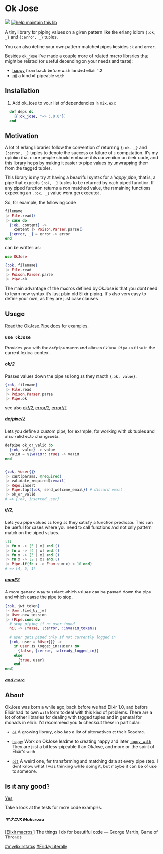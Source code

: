 # Ok Jose

<a href="https://travis-ci.org/vic/ok_jose"><img src="https://travis-ci.org/vic/ok_jose.svg"></a>
[![help maintain this lib](https://img.shields.io/badge/looking%20for%20maintainer-DM%20%40vborja-663399.svg)](https://twitter.com/vborja)


A tiny library for piping values on a given pattern like the erlang idiom `{:ok, _}` and `{:error, _}` tuples.

You can also define your own pattern-matched pipes besides `ok` and `error`.

Besides `ok_jose` I've made a couple more of related macro libraries
that might be related (or useful depending on your needs and taste):

- [happy](https://github.com/vic/happy) from back before `with` landed elixir 1.2
- [pit](https://github.com/vic/pit) a kind of pipeable `with`.

## Installation

  1. Add ok_jose to your list of dependencies in `mix.exs`:

```elixir
  def deps do
    [{:ok_jose, "~> 3.0.0"}]
  end
```

## Motivation

A lot of erlang libraries follow the convention of returning `{:ok, _}` and `{:error, _}` tuples to denote 
the success or failure of a computation. It's my opinion that more people should embrace this convention
on their code, and this library helps by making it easier to pipe values by unwrapping them from the
tagged tuples.


This library is my try at having a beautiful syntax for a *happy pipe*, that is, a pipe that expects `{:ok, _}`
tuples to be returned by each piped function.
If any piped function returns a non matched value, the remaining functions expecting an `{:ok, _}` value wont get executed.

So, for example, the following code

```elixir
filename
|> File.read()
|> case do
  {:ok, content} ->
    content |> Poison.Parser.parse()
  {:error, _} = error -> error
end
```

can be written as:

```elixir
use OkJose

{:ok, filename}
|> File.read
|> Poison.Parser.parse
|> Pipe.ok
```

The main advantage of the macros defined by OkJose is that you dont need to learn new syntax
it's just plain old Elixir piping. It's also very easy to define your own, as they are just
case clauses.

## Usage

Read the [OkJose.Pipe docs](https://hexdocs.pm/ok_jose/OkJose.Pipe.html) for examples.

### `use OkJose`

Provides you with the `defpipe` macro and aliases `OkJose.Pipe` as `Pipe`
in the current lexical context.

##### [ok/2](https://hexdocs.pm/ok_jose/OkJose.Pipe.html#ok/2)

Passes values down the pipe as long as they macth `{:ok, value}`.

```elixir
{:ok, filename}
|> File.read
|> Poison.Parser.parse
|> Pipe.ok
```

see also 
[ok!/2](https://hexdocs.pm/ok_jose/OkJose.Pipe.html#ok!/2),
[error/2](https://hexdocs.pm/ok_jose/OkJose.Pipe.html#error/2),
[error!/2](https://hexdocs.pm/ok_jose/OkJose.Pipe.html#error!/2)


##### [defpipe/2](https://hexdocs.pm/ok_jose/OkJose.Pipe.html#defpipe/2)

Lets you define a custom pipe, for example, for working with ok
tuples and also valid ecto changesets.

```elixir
defpipe ok_or_valid do
  {:ok, value} -> value
  valid = %{valid?: true} -> valid
end


{:ok, %User{}}
|> cast(params, @required)
|> validate_required(:email)
|> Repo.insert
|> Pipe.tap({:ok, send_welcome_email}) # discard email
|> ok_or_valid
# => {:ok, inserted_user}
```

##### [if/2](https://hexdocs.pm/ok_jose/OkJose.Pipe.html#if/2),

Lets you pipe values as long as they satisfy a function predicate.
This can be useful for cases where you need to call functions and
not only pattern match on the piped values.

```elixir
[1]
|> fn x -> [5 | x] end.()
|> fn x -> [4 | x] end.()
|> fn x -> [3 | x] end.()
|> fn x -> [2 | x] end.()
|> Pipe.if(fn x -> Enum.sum(x) < 10 end)
# => [4, 5, 1]
```
##### [cond/2](https://hexdocs.pm/ok_jose/OkJose.Pipe.html#cond/2)

A more generic way to select which values can be passed down the
pipe and which cause the pipe to stop.

```elixir
{:ok, jwt_token}
|> User.find_by_jwt
|> User.new_session
|> (Pipe.cond do
  # stop piping if no user found
  nil -> {false, {:error, :invalid_token}}

  # user gets piped only if not currently logged in
  {:ok, user = %User{}} -> 
    if User.is_logged_in?(user) do
      {false, {:error, :already_logged_in}}
    else
      {true, user}
    end
end)
```

##### [and more](https://hexdocs.pm/ok_jose/OkJose.Pipe.html)

## About

OkJose was born a while ago, back before we had Elixir 1.0, and before Elixir had its
own `with` form to deal with this kind of problems. There are a lot of other libraries
for dealing with tagged tuples and in general for monads in elixir. I'd recommend you
to checkout these in particular: 

- [`ok`](https://hex.pm/packages/ok) 
  A growing library, also has a list of alternatives at their Readme.

- [`happy`](https://github.com/vic/happy)
  Work on OkJose leadme to creating happy and later [`happy_with`](https://github.com/vic/happy_with)
  They are just a bit less-pipeable than OkJose, and more on the spirit of Elixir's `with`
  
- [`pit`](https://github.com/vic/pit)
  A weird one, for transforming and matching data at every pipe step. 
  I dont know what I was thinking while doing it, but maybe it can be of use to someone.

## Is it any good?

[Yes](https://news.ycombinator.com/item?id=3067434)

Take a look at the tests for more code examples.

##### マクロス Makurosu

[[Elixir macros](https://github.com/h4cc/awesome-elixir#macros),] The things I do for beautiful code
― George Martin, Game of Thrones

[#myelixirstatus](https://twitter.com/hashtag/myelixirstatus?src=hash)
[#FridayLiterally](http://futurice.com/blog/friday-literally)




